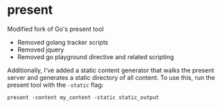 # present
Modified fork of Go's present tool

- Removed golang tracker scripts
- Removed jquery
- Removed go playground directive and related scripting

Additionally, I've added a static content generator that walks the present server and generates a static directory of all content. To use this, run the present tool with the `-static` flag:

`present -content my_content -static static_output`

